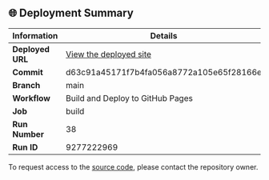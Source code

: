 ## 🌐 Deployment Summary

| Information | Details |
|-------------|---------|
| **Deployed URL** | [View the deployed site](https://First-Matter.github.io/multiplayer-test) |
| **Commit** | d63c91a45171f7b4fa056a8772a105e65f28166e |
| **Branch** | main |
| **Workflow** | Build and Deploy to GitHub Pages |
| **Job** | build |
| **Run Number** | 38 |
| **Run ID** | 9277222969 |

To request access to the [source code](https://github.com/First-Matter/playroom-hello-world), please contact the repository owner.
